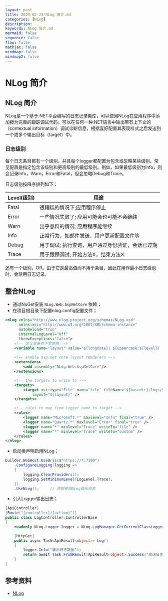 ```yaml
---
layout: post
title: 2024-02-23-NLog 简介.md
categories: [NLog]
description: 
keywords: NLog 简介.md
mermaid: false
sequence: false
flow: false
mathjax: false
mindmap: false
mindmap2: false
---
```

# NLog 简介

## NLog 简介

NLog是一个基于.NET平台编写的日志记录类库，可以使用NLog在应用程序中添加极为完善的跟踪调试代码。可以在任何一种.NET语言中输出带有上下文的（contextual information）调试诊断信息，根据喜好配置其表现样式之后发送到一个或多个输出目标（target）中。


### 日志级别

每个日志条目都有一个级别。并且每个logger都配置为包含或忽略某些级别。常见配置是指定包含该级别和更高级别的最低级别。例如，如果最低级别为Info，则会记录Info，Warn，Error和Fatal，但会忽略Debug和Trace。



日志级别按降序排列如下：

| Level(级别) | 用途                                             |
| ----------- | ------------------------------------------------ |
| Fatal       | 很糟糕的情况下;应用程序停止                      |
| Error       | 一些情况失败了; 应用可能会也可能不会继续         |
| Warn        | 出乎意料的情况; 应用程序能继续                   |
| Info        | 正常行为，如邮件发送，用户更新配置文件等         |
| Debug       | 用于调试; 执行查询，用户通过身份验证，会话已过期 |
| Trace       | 用于跟踪调试; 开始方法X，结束方法X.              |

还有一个级别，Off。由于它是最高值而不用于条目，因此在用作最小日志级别时，会禁用日志记录。



## 整合NLog

- 通过NuGet安装 `NLog.Web.AspNetCore` 依赖；
- 在项目根目录下配置nlog.config配置文件；

```xml
<nlog xmlns="http://www.nlog-project.org/schemas/NLog.xsd"
      xmlns:xsi="http://www.w3.org/2001/XMLSchema-instance"
      autoReload="true"
      internalLogLevel="Off"
      throwExceptions="false">
	<!-- 定义变量供下文使用 -->
	<variable name="layout" value="${longdate}| ${uppercase:${level}} | ${aspnet-item:variable=requestId} |${threadid}|${logger}|${message} ${exception:format=tostring}|url: ${aspnet-request-url}|action: ${aspnet-mvc-action}"/>
	
	<!-- enable asp.net core layout renderers -->
	<extensions>
		<add assembly="NLog.Web.AspNetCore"/>
	</extensions>

	<!-- the targets to write to -->
	<targets>
		<target xsi:type="File" name="file" fileName="${basedir}/logs/${shortdate}.log"
            layout="${layout}" />
	</targets>

	<!-- rules to map from logger name to target -->
	<rules>
		<logger name="Microsoft.*" maxlevel="Info" final="true" />
		<logger name="Quartz.*" maxlevel="Error" final="true" />
		<logger name="*" minlevel="Trace" writeTo="file" />
		<logger name="*" minlevel="Trace" writeTo="custom" />
	</rules>
</nlog>
```



- 启动类声明启用NLog；

```c#
builder.WebHost.UseUrls($"https://*:7190")
    .ConfigureLogging(logging =>
    {
        logging.ClearProviders();
        logging.SetMinimumLevel(LogLevel.Trace);
    })
    .UseNLog(); 	// 声明使用NLog输出日志
```



- 引入Logger输出日志；

```c#
[ApiController]
[Route("[controller]/[action]")]
public class LogController:ControllerBase
{
    readonly NLog.Logger logger = NLog.LogManager.GetCurrentClassLogger();

    [HttpGet]
    public async Task<ApiResult<object>> Log()
    {
        logger.Info("输出日志数据");
        return await Task.FromResult(ApiResult<object>.Success("发送日志成功"));
    }
}
```



## 参考资料

- [NLog](https://nlog-project.org/)
